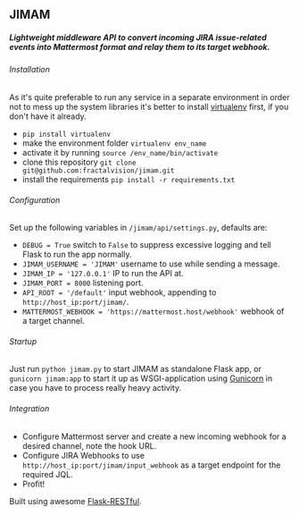 ## JIMAM
##### Lightweight middleware API to convert incoming JIRA issue-related events into Mattermost format and relay them to its target webhook.

###### Installation
As it's quite preferable to run any service in a separate environment in order not to mess up the system libraries 
it's better to install [virtualenv](https://github.com/pypa/virtualenv 'virtualenv') first, if you don't have it already. 

* `pip install virtualenv` 
* make the environment folder `virtualenv env_name` 
* activate it by running `source /env_name/bin/activate` 
* clone this repository `git clone git@github.com:fractalvision/jimam.git`
* install the requirements `pip install -r requirements.txt`

###### Configuration
Set up the following variables in `/jimam/api/settings.py`, defaults are:

* `DEBUG = True` switch to `False` to suppress excessive logging and tell Flask to run the app normally.
* `JIMAM_USERNAME = 'JIMAM'` username to use while sending a message.
* `JIMAM_IP = '127.0.0.1'` IP to run the API at.
* `JIMAM_PORT = 8000` listening port.
* `API_ROOT = '/default'` input webhook, appending to `http://host_ip:port/jimam/`.
* `MATTERMOST_WEBHOOK = 'https://mattermost.host/webhook'` webhook of a target channel.

###### Startup

Just run `python jimam.py` to start JIMAM as standalone Flask app, or `gunicorn jimam:app` to start it up 
as WSGI-application using [Gunicorn](http://gunicorn.org/ 'Gunicorn') in case you have to process really heavy activity. 

###### Integration
* Configure Mattermost server and create a new incoming webhook for a desired channel, note the hook URL.
* Configure JIRA Webhooks to use `http://host_ip:port/jimam/input_webhook` as a target endpoint for the required JQL. 
* Profit!

Built using awesome [Flask-RESTful](https://github.com/flask-restful/flask-restful 'RESTful').